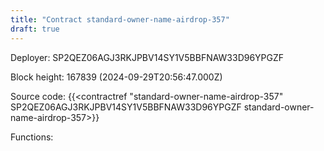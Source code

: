 ```yaml
---
title: "Contract standard-owner-name-airdrop-357"
draft: true
---
```

Deployer: SP2QEZ06AGJ3RKJPBV14SY1V5BBFNAW33D96YPGZF


 



Block height: 167839 (2024-09-29T20:56:47.000Z)

Source code: {{<contractref "standard-owner-name-airdrop-357" SP2QEZ06AGJ3RKJPBV14SY1V5BBFNAW33D96YPGZF standard-owner-name-airdrop-357>}}

Functions:


